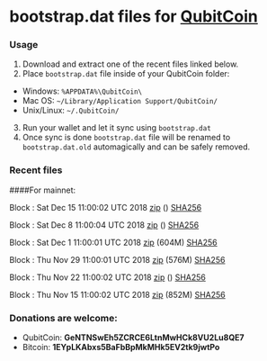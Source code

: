 # bootstrap.dat files for [QubitCoin](https://qubitcoin.cc/)

### Usage

1. Download and extract one of the recent files linked below.
2. Place `bootstrap.dat` file inside of your QubitCoin folder:
 - Windows: `%APPDATA%\QubitCoin\`
 - Mac OS: `~/Library/Application Support/QubitCoin/`
 - Unix/Linux: `~/.QubitCoin/`
3. Run your wallet and let it sync using `bootstrap.dat`
4. Once sync is done `bootstrap.dat` file will be renamed to `bootstrap.dat.old` automagically and can be safely removed.

### Recent files

####For mainnet:

Block : Sat Dec 15 11:00:02 UTC 2018 [zip]() () [SHA256](https://transfer.sh/13Mhoh/sha256.txt)

Block : Sat Dec  8 11:00:04 UTC 2018 [zip]() () [SHA256](https://transfer.sh/aIw3z/sha256.txt)

Block : Sat Dec  1 11:00:01 UTC 2018 [zip](https://transfer.sh/C5kOj/bootstrap.dat.20181201.zip) (604M) [SHA256](https://transfer.sh/qnqO5/sha256.txt)

Block : Thu Nov 29 11:00:01 UTC 2018 [zip](https://transfer.sh/nKYbY/bootstrap.dat.20181129.zip) (576M) [SHA256](https://transfer.sh/13hijy/sha256.txt)

Block : Thu Nov 22 11:00:02 UTC 2018 [zip]() () [SHA256](https://transfer.sh/GejPA/sha256.txt)

Block : Thu Nov 15 11:00:02 UTC 2018 [zip](https://transfer.sh/4oLgQ/bootstrap.dat.20181115.zip) (852M) [SHA256](https://transfer.sh/ANFDU/sha256.txt)

### Donations are welcome:

- QubitCoin: **GeNTNSwEh5ZCRCE6LtnMwHCk8VU2Lu8QE7**
- Bitcoin: **1EYpLKAbxs5BaFbBpMkMHk5EV2tk9jwtPo**
